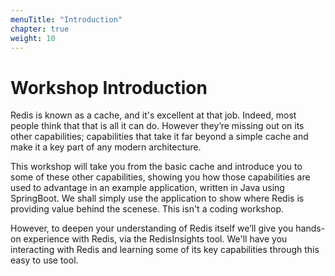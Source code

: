 ```yaml
---
menuTitle: "Introduction"
chapter: true
weight: 10
---
```


# Workshop Introduction
Redis is known as a cache, and it's excellent at that job. Indeed, most people think that that is all it can do. However they’re missing out on its other capabilities; capabilities that take it far beyond a simple cache and make it a key part of any modern architecture.

This workshop will take you from the basic cache and introduce you to some of these other capabilities, showing you how those capabilities are used to advantage in an example application, written in Java using SpringBoot. We shall simply use the application to show where Redis is providing value behind the scenese. This isn't a coding workshop.

However, to deepen your understanding of Redis itself we’ll give you hands-on experience with Redis, via the RedisInsights tool. We'll have you interacting with Redis and learning some of its key capabilities through this easy to use tool.

